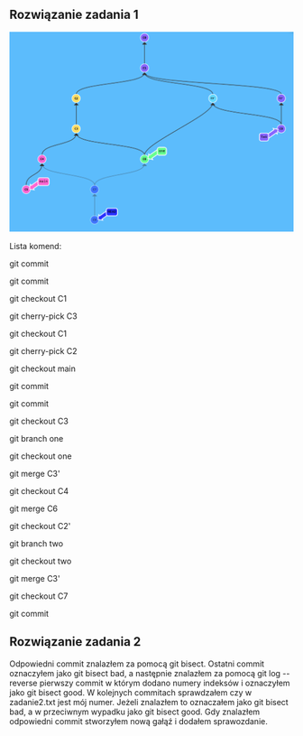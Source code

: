Rozwiązanie zadania 1
---------
![roz_zadanie1](drzewo.png)

Lista komend:

git commit

git commit

git checkout C1

git cherry-pick C3

git checkout C1

git cherry-pick C2

git checkout main

git commit

git commit

git checkout C3

git branch one

git checkout one

git merge C3'

git checkout C4

git merge C6

git checkout C2'

git branch two

git checkout two

git merge C3'

git checkout C7

git commit

Rozwiązanie zadania 2
---------
Odpowiedni commit znalazłem za pomocą git bisect. 
Ostatni commit oznaczyłem jako git bisect bad, a następnie znalazłem za pomocą git log --reverse pierwszy commit w którym dodano numery indeksów i oznaczyłem jako git bisect good. 
W kolejnych commitach sprawdzałem czy w zadanie2.txt jest mój numer. 
Jeżeli znalazłem to oznaczałem jako git bisect bad, a w przeciwnym wypadku jako git bisect good. 
Gdy znalazłem odpowiedni commit stworzyłem nową gałąź i dodałem sprawozdanie.
